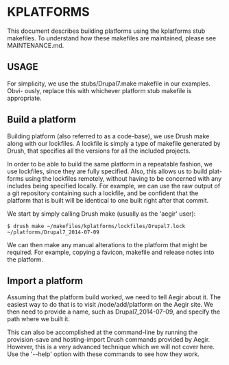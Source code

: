 KPLATFORMS
==========

This document describes building platforms using the kplatforms stub makefiles.
To understand how these makefiles are maintained, please see MAINTENANCE.md.


USAGE
-----

For simplicity, we use the stubs/Drupal7.make makefile in our examples. Obvi-
ously, replace this with whichever platform stub makefile is appropriate.


Build a platform
----------------

Building platform (also referred to as a code-base), we use Drush make along
with our lockfiles. A lockfile is simply a type of makefile generated by Drush,
that specifies all the versions for all the included projects.

In order to be able to build the same platform in a repeatable fashion, we use
lockfiles, since they are fully specified. Also, this allows us to build plat-
forms using the lockfiles remotely, without having to be concerned with any
includes being specified locally. For example, we can use the raw output of a
git repository containing such a lockfile, and be confident that the platform
that is built will be identical to one built right after that commit.

We start by simply calling Drush make (usually as the 'aegir' user):

    $ drush make ~/makefiles/kplatforms/lockfiles/Drupal7.lock ~/platforms/Drupal7_2014-07-09

We can then make any manual alterations to the platform that might be required.
For example, copying a favicon, makefile and release notes into the platform.


Import a platform
-----------------

Assuming that the platform build worked, we need to tell Aegir about it. The
easiest way to do that is to visit /node/add/platform on the Aegir site. We
then need to provide a name, such as Drupal7_2014-07-09, and specify the path
where we built it.

This can also be accomplished at the command-line by running the provision-save
and hosting-import Drush commands provided by Aegir. However, this is a very
advanced technique which we will not cover here. Use the '--help' option with
these commands to see how they work.
